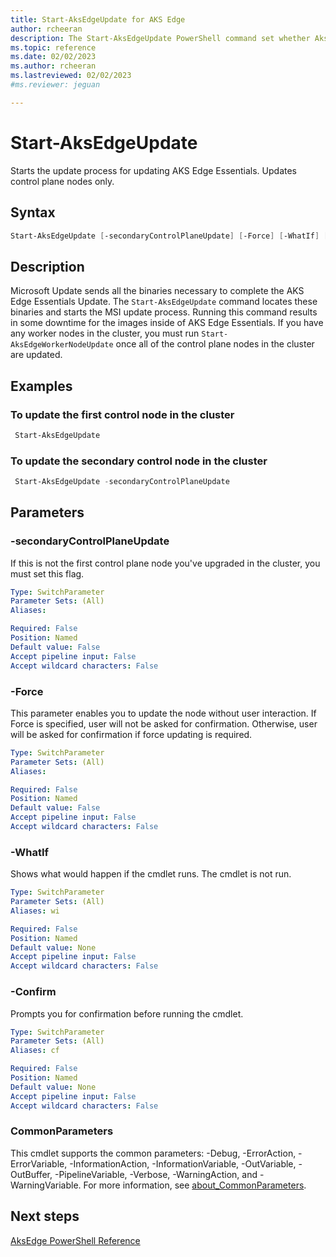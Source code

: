 ```yaml
---
title: Start-AksEdgeUpdate for AKS Edge
author: rcheeran
description: The Start-AksEdgeUpdate PowerShell command set whether AksEdge is allowed to upgrade the Kubernetes version on update.
ms.topic: reference
ms.date: 02/02/2023
ms.author: rcheeran 
ms.lastreviewed: 02/02/2023
#ms.reviewer: jeguan

---
```


# Start-AksEdgeUpdate

Starts the update process for updating AKS Edge Essentials. Updates control plane nodes only.

## Syntax

```powershell
Start-AksEdgeUpdate [-secondaryControlPlaneUpdate] [-Force] [-WhatIf] [-Confirm] [<CommonParameters>]
```

## Description

Microsoft Update sends all the binaries necessary to complete the AKS Edge Essentials Update. The `Start-AksEdgeUpdate` command locates these
binaries and starts the MSI update process. Running this command results in some downtime for the images inside of AKS Edge Essentials.
If you have any worker nodes in the cluster, you must run `Start-AksEdgeWorkerNodeUpdate` once all of the control plane nodes in the cluster are updated.

## Examples

### To update the first control node in the cluster

```powershell
 Start-AksEdgeUpdate 
```

### To update the secondary control node in the cluster

```powershell
 Start-AksEdgeUpdate -secondaryControlPlaneUpdate
```

## Parameters

### -secondaryControlPlaneUpdate

If this is not the first control plane node you've upgraded in the cluster, you must set this flag.

```yaml
Type: SwitchParameter
Parameter Sets: (All)
Aliases:

Required: False
Position: Named
Default value: False
Accept pipeline input: False
Accept wildcard characters: False
```

### -Force

This parameter enables you to update the node without user interaction.
If Force is specified, user will not be asked for confirmation. Otherwise, user will be asked for confirmation if force updating is required.

```yaml
Type: SwitchParameter
Parameter Sets: (All)
Aliases:

Required: False
Position: Named
Default value: False
Accept pipeline input: False
Accept wildcard characters: False
```

### -WhatIf

Shows what would happen if the cmdlet runs.
The cmdlet is not run.

```yaml
Type: SwitchParameter
Parameter Sets: (All)
Aliases: wi

Required: False
Position: Named
Default value: None
Accept pipeline input: False
Accept wildcard characters: False
```

### -Confirm

Prompts you for confirmation before running the cmdlet.

```yaml
Type: SwitchParameter
Parameter Sets: (All)
Aliases: cf

Required: False
Position: Named
Default value: None
Accept pipeline input: False
Accept wildcard characters: False
```

### CommonParameters

This cmdlet supports the common parameters: -Debug, -ErrorAction, -ErrorVariable, -InformationAction, -InformationVariable, -OutVariable, -OutBuffer, -PipelineVariable, -Verbose, -WarningAction, and -WarningVariable. For more information, see [about_CommonParameters](https://go.microsoft.com/fwlink/?LinkID=113216).

## Next steps

[AksEdge PowerShell Reference](./index.md)
